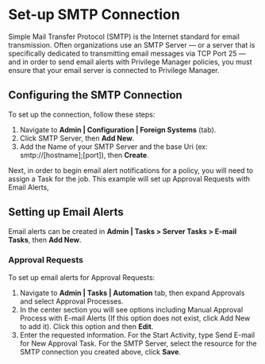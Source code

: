 [title]: # (Set-up SMTP Connection)
[tags]: # (email server)
[priority]: # (9103)
# Set-up SMTP Connection

Simple Mail Transfer Protocol (SMTP) is the Internet standard for email transmission. Often organizations use an SMTP Server — or a server that is specifically dedicated to transmitting email messages via TCP Port 25 — and in order to send email alerts with Privilege Manager policies, you must ensure that your email server is connected to Privilege Manager.

## Configuring the SMTP Connection

To set up the connection, follow these steps:

1. Navigate to __Admin | Configuration | Foreign Systems__ (tab).
1. Click SMTP Server, then __Add New__.
1. Add the Name of your SMTP Server and the base Uri (ex: smtp://[hostname];[port]), then __Create__.

Next, in order to begin email alert notifications for a policy, you will need to assign a Task for the job. This example will set up Approval Requests with Email Alerts,

## Setting up Email Alerts

Email alerts can be created in __Admin | Tasks > Server Tasks > E-mail Tasks__, then __Add New__.

### Approval Requests

To set up email alerts for Approval Requests:

1. Navigate to __Admin | Tasks | Automation__ tab, then expand Approvals and select Approval Processes.
1. In the center section you will see options including Manual Approval Process with E-mail Alerts (If this option does not exist, click Add New to add it). Click this option and then __Edit__.
1. Enter the requested information. For the Start Activity, type Send E-mail for New Approval Task. For the SMTP Server, select the resource for the SMTP connection you created above, click __Save__.
